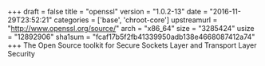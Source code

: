 +++
draft = false
title = "openssl"
version = "1.0.2-13"
date = "2016-11-29T23:52:21"
categories = ['base', 'chroot-core']
upstreamurl = "http://www.openssl.org/source/"
arch = "x86_64"
size = "3285424"
usize = "12892906"
sha1sum = "fcaf17b5f2fb41339950adb138e4668087412a74"
+++
The Open Source toolkit for Secure Sockets Layer and Transport Layer Security